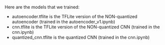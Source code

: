 Here are the models that we trained:
- autoencoder.tflite is the TFLite version of the NON-quantized autoencoder (trained in the autoencoder_v1.ipynb)
- cnn.tflite is the TFLite version of the NON-quantized CNN (trained in the cnn.ipynb)
- quantized_cnn.tflite is the quantized CNN (trained in the cnn.ipynb)
